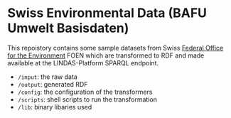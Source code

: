 # Swiss Environmental Data (BAFU Umwelt Basisdaten)

This repoistory contains some sample datasets from Swiss [Federal Office for the Environment](http://www.bafu.admin.ch) FOEN which are transformed to RDF and made available at the LINDAS-Platform SPARQL endpoint.

* `/input`: the raw data
* `/output`: generated RDF
* `/config`: the configuration of the transformers
* `/scripts`: shell scripts to run the transformation
* `/lib`: binary libaries used
